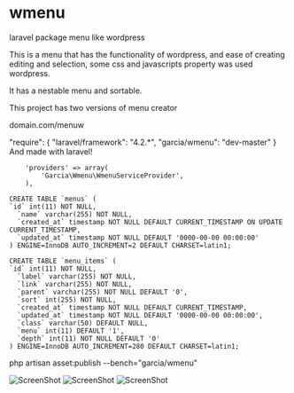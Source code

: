 # wmenu
laravel package menu like wordpress

This is a menu that has the functionality of wordpress, and ease of creating editing and selection, some css and javascripts property was used wordpress.

It has a nestable menu and sortable.

This project has two versions of menu creator

domain.com/menuw

"require": {
		"laravel/framework": "4.2.*",
		"garcia/wmenu": "dev-master"
	}
And made with laravel!




```
	'providers' => array(
		'Garcia\Wmenu\WmenuServiceProvider',
	),
```


```
CREATE TABLE `menus` (
`id` int(11) NOT NULL,
  `name` varchar(255) NOT NULL,
  `created_at` timestamp NOT NULL DEFAULT CURRENT_TIMESTAMP ON UPDATE CURRENT_TIMESTAMP,
  `updated_at` timestamp NOT NULL DEFAULT '0000-00-00 00:00:00'
) ENGINE=InnoDB AUTO_INCREMENT=2 DEFAULT CHARSET=latin1;

CREATE TABLE `menu_items` (
`id` int(11) NOT NULL,
  `label` varchar(255) NOT NULL,
  `link` varchar(255) NOT NULL,
  `parent` varchar(255) NOT NULL DEFAULT '0',
  `sort` int(255) NOT NULL,
  `created_at` timestamp NOT NULL DEFAULT CURRENT_TIMESTAMP,
  `updated_at` timestamp NOT NULL DEFAULT '0000-00-00 00:00:00',
  `class` varchar(50) DEFAULT NULL,
  `menu` int(11) DEFAULT '1',
  `depth` int(11) NOT NULL DEFAULT '0'
) ENGINE=InnoDB AUTO_INCREMENT=280 DEFAULT CHARSET=latin1;

```
php artisan asset:publish --bench="garcia/wmenu"

![ScreenShot](http://oi59.tinypic.com/m935vp.jpg)
![ScreenShot](http://oi61.tinypic.com/4g2bli.jpg)
![ScreenShot](http://oi62.tinypic.com/28bb6eq.jpg)
